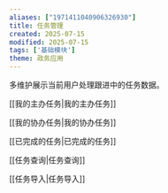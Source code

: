 ```yaml
---
aliases: ["1971411040906326930"]
title: 任务管理
created: 2025-07-15
modified: 2025-07-15
tags: ['基础模块']
theme: 政务应用
---
```


多维护展示当前用户处理跟进中的任务数据。

[[我的主办任务|我的主办任务]]

[[我的协办任务|我的协办任务]]

[[已完成的任务|已完成的任务]]

[[任务查询|任务查询]]

[[任务导入|任务导入]]